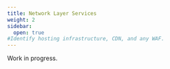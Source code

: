 ```yaml
---
title: Network Layer Services
weight: 2
sidebar:
  open: true
#Identify hosting infrastructure, CDN, and any WAF.
---
```


Work in progress.